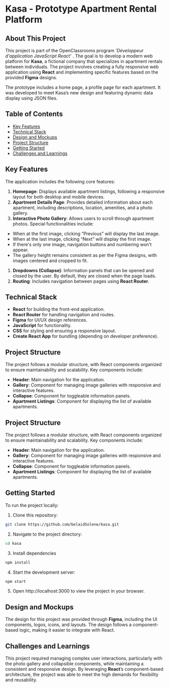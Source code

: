 # Kasa - Prototype Apartment Rental Platform

## About This Project

This project is part of the OpenClassrooms program _'Développeur d'application JavaScript React'_ . The goal is to develop a modern web platform for **Kasa**, a fictional company that specializes in apartment rentals between individuals. The project involves creating a fully responsive web application using **React** and implementing specific features based on the provided **Figma** designs.

The prototype includes a home page, a profile page for each apartment. It was developed to meet Kasa’s new design and featuring dynamic data display using JSON files.

## Table of Contents

- [Key Features](#key-features)
- [Technical Stack](#technical-stack)
- [Design and Mockups](#design-and-mockups)
- [Project Structure](#project-structure)
- [Getting Started](#getting-started)
- [Challenges and Learnings](#challenges-and-learnings)

## Key Features

The application includes the following core features:

1. **Homepage**: Displays available apartment listings, following a responsive layout for both desktop and mobile devices.
1. **Apartment Details Page**: Provides detailed information about each apartment, including descriptions, location, amenities, and a photo gallery.
1. **Interactive Photo Gallery**: Allows users to scroll through apartment photos. Special functionalities include:

- When at the first image, clicking “Previous” will display the last image.
- When at the last image, clicking “Next” will display the first image.
- If there's only one image, navigation buttons and numbering won’t appear.
- The gallery height remains consistent as per the Figma designs, with images centered and cropped to fit.

1. **Dropdowns (Collapse)**: Information panels that can be opened and closed by the user. By default, they are closed when the page loads.
1. **Routing**: Includes navigation between pages using **React Router**.

## Technical Stack

- **React** for building the front-end application.
- **React Router** for handling navigation and routes.
- **Figma** for UI/UX design references.
- **JavaScript** for functionality.
- **CSS** for styling and ensuring a responsive layout.
- **Create React App** for bundling (depending on developer preference).

## Project Structure

The project follows a modular structure, with React components organized to ensure maintainability and scalability. Key components include:

- **Header**: Main navigation for the application.
- **Gallery**: Component for managing image galleries with responsive and interactive features.
- **Collapse**: Component for toggleable information panels.
- **Apartment Listings**: Component for displaying the list of available apartments.

## Project Structure

The project follows a modular structure, with React components organized to ensure maintainability and scalability. Key components include:

- **Header**: Main navigation for the application.
- **Gallery**: Component for managing image galleries with responsive and interactive features.
- **Collapse**: Component for toggleable information panels.
- **Apartment Listings**: Component for displaying the list of available apartments.

## Getting Started

To run the project locally:

1. Clone this repository:

```bash
git clone https://github.com/belaidSolene/kasa.git
```

2. Navigate to the project directory:

```bash
cd kasa
```

3. Install dependencies

```bash
npm install
```

4. Start the development server:

```bash
npm start
```

5. Open http://localhost:3000 to view the project in your browser.

## Design and Mockups

The design for this project was provided through **Figma**, including the UI components, logos, icons, and layouts. The design follows a component-based logic, making it easier to integrate with React.

## Challenges and Learnings

This project required managing complex user interactions, particularly with the photo gallery and collapsible components, while maintaining a consistent and responsive design. By leveraging **React**’s component-based architecture, the project was able to meet the high demands for flexibility and reusability.
